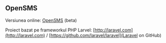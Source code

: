 ## OpenSMS

Versiunea online: [OpenSMS](http://opensms.ro "OpenSMS - SMS Gratis") (beta)

Proiect bazat pe frameworkul PHP Larvel: [http://laravel.com](http://laravel.com) / [https://github.com/laravel/laravel](Laravel on GitHub)